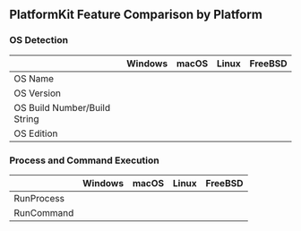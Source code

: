 ## PlatformKit Feature Comparison by Platform 

### OS Detection
| | Windows | macOS | Linux | FreeBSD |
|-|-|-|-|-|
| OS Name | | | | |
| OS Version | | | | |
| OS Build Number/Build String | | | | |
| OS Edition | | | | |

### Process and Command Execution
| | Windows | macOS | Linux | FreeBSD |
|-|-|-|-|-|
| RunProcess | | | | |
| RunCommand | | | | |
